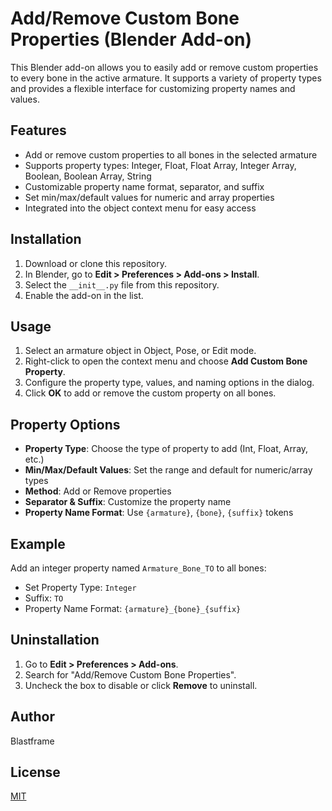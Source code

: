 # Add/Remove Custom Bone Properties (Blender Add-on)

This Blender add-on allows you to easily add or remove custom properties to every bone in the active armature. It supports a variety of property types and provides a flexible interface for customizing property names and values.

## Features

- Add or remove custom properties to all bones in the selected armature
- Supports property types: Integer, Float, Float Array, Integer Array, Boolean, Boolean Array, String
- Customizable property name format, separator, and suffix
- Set min/max/default values for numeric and array properties
- Integrated into the object context menu for easy access

## Installation

1. Download or clone this repository.
2. In Blender, go to **Edit > Preferences > Add-ons > Install**.
3. Select the `__init__.py` file from this repository.
4. Enable the add-on in the list.

## Usage

1. Select an armature object in Object, Pose, or Edit mode.
2. Right-click to open the context menu and choose **Add Custom Bone Property**.
3. Configure the property type, values, and naming options in the dialog.
4. Click **OK** to add or remove the custom property on all bones.

## Property Options

- **Property Type**: Choose the type of property to add (Int, Float, Array, etc.)
- **Min/Max/Default Values**: Set the range and default for numeric/array types
- **Method**: Add or Remove properties
- **Separator & Suffix**: Customize the property name
- **Property Name Format**: Use `{armature}`, `{bone}`, `{suffix}` tokens

## Example

Add an integer property named `Armature_Bone_TO` to all bones:

- Set Property Type: `Integer`
- Suffix: `TO`
- Property Name Format: `{armature}_{bone}_{suffix}`

## Uninstallation

1. Go to **Edit > Preferences > Add-ons**.
2. Search for "Add/Remove Custom Bone Properties".
3. Uncheck the box to disable or click **Remove** to uninstall.

## Author

Blastframe

## License

[MIT](LICENSE)
